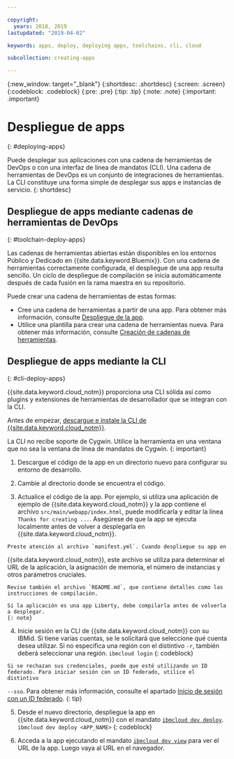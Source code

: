 ```yaml
---

copyright:
  years: 2018, 2019
lastupdated: "2019-04-02"

keywords: apps, deploy, deploying apps, toolchains, cli, cloud

subcollection: creating-apps

---
```


{:new_window: target="_blank"}
{:shortdesc: .shortdesc}
{:screen: .screen}
{:codeblock: .codeblock}
{:pre: .pre}
{:tip: .tip}
{:note: .note}
{:important: .important}

# Despliegue de apps
{: #deploying-apps}

Puede desplegar sus aplicaciones con una cadena de herramientas de DevOps o con una interfaz de línea de mandatos (CLI). Una cadena de herramientas de DevOps es un conjunto de integraciones de herramientas. La CLI constituye una forma simple de desplegar sus apps e instancias de servicio.
{: shortdesc}

## Despliegue de apps mediante cadenas de herramientas de DevOps
{: #toolchain-deploy-apps}

Las cadenas de herramientas abiertas están disponibles en los entornos Público y Dedicado en {{site.data.keyword.Bluemix}}. Con una cadena de herramientas correctamente configurada, el despliegue de una app resulta sencillo. Un ciclo de despliegue de compilación se inicia automáticamente después de cada fusión en la rama maestra en su repositorio.

Puede crear una cadena de herramientas de estas formas:
* Cree una cadena de herramientas a partir de una app. Para obtener más información, consulte
[Despliegue de la app](/docs/apps?topic=creating-apps-tutorial-scratch#deploy-scratch).
* Utilice una plantilla para crear una cadena de herramientas nueva. Para obtener más información, consulte [Creación de cadenas de herramientas](/docs/services/ContinuousDelivery?topic=ContinuousDelivery-toolchains_getting_started).

## Despliegue de apps mediante la CLI
{: #cli-deploy-apps}

{{site.data.keyword.cloud_notm}} proporciona una CLI sólida así como plugins y extensiones de herramientas de desarrollador que se integran con la CLI.

Antes de empezar, [descargue e instale la CLI de {{site.data.keyword.cloud_notm}}](/docs/cli?topic=cloud-cli-ibmcloud-cli).

La CLI no recibe soporte de Cygwin. Utilice la herramienta en una ventana que no sea la ventana de línea de mandatos de Cygwin.
{: important}

  1. Descargue el código de la app en un directorio nuevo para configurar su entorno de desarrollo.

  2. Cambie al directorio donde se encuentra el código.

  3.  Actualice el código de la app. Por ejemplo, si utiliza una aplicación de ejemplo de {{site.data.keyword.cloud_notm}} y la app contiene el archivo `src/main/webapp/index.html`, puede modificarla y editar la línea `Thanks for creating ...`. Asegúrese de que la app se ejecuta localmente
antes de volver a desplegarla en {{site.data.keyword.cloud_notm}}.

    Preste atención al archivo `manifest.yml`. Cuando despliegue su app en
{{site.data.keyword.cloud_notm}}, este archivo se utiliza para determinar el URL de la aplicación, la
asignación de memoria, el número de instancias y otros parámetros cruciales.

    Revise también el archivo `README.md`, que contiene detalles como las instrucciones de compilación.

    Si la aplicación es una app Liberty, debe compilarla antes de volverla a desplegar.
    {: note}

  4. Inicie sesión en la CLI de {{site.data.keyword.cloud_notm}} con su IBMid. Si tiene varias cuentas, se le solicitará que seleccione qué cuenta desea utilizar. Si no especifica una región con el distintivo `-r`, también deberá seleccionar una región.
    ```
    ibmcloud login
    ```
    {: codeblock}
  
    Si se rechazan sus credenciales, puede que esté utilizando un ID federado. Para iniciar sesión con un ID federado, utilice el distintivo
`--sso`. Para obtener más información, consulte el apartado [Inicio de sesión con un ID federado](/docs/iam/federated_id?topic=iam-federated_id#federated_id).
    {: tip}

  5. Desde el nuevo directorio, despliegue la app en {{site.data.keyword.cloud_notm}} con el mandato [`ibmcloud dev deploy`](/docs/cli/idt?topic=cloud-cli-idt-cli#deploy).
    ```
    ibmcloud dev deploy <APP_NAME>
    ```
    {: codeblock}

  6. Acceda a la app ejecutando el mandato [`ibmcloud dev view`](/docs/cli/idt?topic=cloud-cli-idt-cli#view) para ver el URL de la app. Luego vaya al URL en el navegador.
